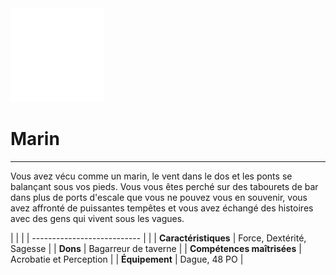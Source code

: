 <div class="icon-container">
  <img src="_media/historiques/marin.png" alt="Marin" class="icon-title" data-no-zoom />

# Marin <!-- {docsify-ignore} -->

</div>

---

<div class="texte-intro">
  <p>Vous avez vécu comme un marin, le vent dans le dos et les ponts se balançant sous vos pieds. Vous vous êtes perché sur des tabourets de bar dans plus de ports d'escale que vous ne pouvez vous en souvenir, vous avez affronté de puissantes tempêtes et vous avez échangé des histoires avec des gens qui vivent sous les vagues.</p>
</div>

| | |
| --------------------------- | |
| **Caractéristiques** | Force, Dextérité, Sagesse |
| **Dons** | Bagarreur de taverne |
| **Compétences maîtrisées** | Acrobatie et Perception |
| **Équipement** | Dague, 48 PO |